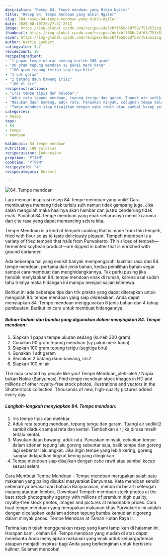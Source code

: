 ```yaml
---
description: "Resep 84. Tempe mendoan yang Bikin Ngiler"
title: "Resep 84. Tempe mendoan yang Bikin Ngiler"
slug: 304-resep-84-tempe-mendoan-yang-bikin-ngiler
date: 2020-08-10T20:27:37.251Z
image: https://img-global.cpcdn.com/recipes/de3cbff650c2df68/751x532cq70/84-tempe-mendoan-foto-resep-utama.jpg
thumbnail: https://img-global.cpcdn.com/recipes/de3cbff650c2df68/751x532cq70/84-tempe-mendoan-foto-resep-utama.jpg
cover: https://img-global.cpcdn.com/recipes/de3cbff650c2df68/751x532cq70/84-tempe-mendoan-foto-resep-utama.jpg
author: Hattie Lambert
ratingvalue: 3.7
reviewcount: 10
recipeingredient:
- "1 papan tempe ukuran sedang kurleb 300 gram"
- "90 gram tepung mendoan sy pakai merk kana"
- "100 gram tepung terigu segitiga biru"
- "1 sdt garam"
- "2 batang daun bawang iris2"
- "100 ml air"
recipeinstructions:
- "Iris tempe tipis dan melebar."
- "Aduk rata tepung mendoan, tepung terigu dan garam. Tuangi air sedikit2 sambil diaduk sampai rata dan kental. Tambahkan air jika dirasa masih terlalu kental."
- "Masukan daun bawang, aduk rata. Panaskan minyak, celupkan tempe dalam adonan tepung lalu goreng sebentar saja, balik tempe dan goreng lagi sebentar lalu angkat. Jika ingin tempe yang lebih kering, goreng sampai didapatkan tingkat kering yang diinginkan"
- "Tempe mendoan siap disajikan dengan cabe rawit atau sambal kecap sesuai selera"
categories:
- Resep
tags:
- 84
- tempe
- mendoan

katakunci: 84 tempe mendoan 
nutrition: 188 calories
recipecuisine: Indonesian
preptime: "PT39M"
cooktime: "PT59M"
recipeyield: "4"
recipecategory: Dessert

---
```



![84. Tempe mendoan](https://img-global.cpcdn.com/recipes/de3cbff650c2df68/751x532cq70/84-tempe-mendoan-foto-resep-utama.jpg)

Lagi mencari inspirasi resep 84. tempe mendoan yang unik? Cara membuatnya memang tidak terlalu sulit namun tidak gampang juga. Jika salah mengolah maka hasilnya akan hambar dan justru cenderung tidak enak. Padahal 84. tempe mendoan yang enak seharusnya memiliki aroma dan cita rasa yang dapat memancing selera kita.

Tempe Mendoan is a kind of tempeh cooking that is made from thin tempeh, fried with flour so as to taste deliciously piquant. Tempeh mendoan is a variety of fried tempeh that hails from Purwokerto. Thin slices of tempeh—fermented soybean product—are dipped in batter that is enriched with ground coriander.

Ada beberapa hal yang sedikit banyak mempengaruhi kualitas rasa dari 84. tempe mendoan, pertama dari jenis bahan, kedua pemilihan bahan segar sampai cara membuat dan menghidangkannya. Tak perlu pusing jika hendak menyiapkan 84. tempe mendoan enak di rumah, karena asal sudah tahu triknya maka hidangan ini mampu menjadi sajian istimewa.


Berikut ini ada beberapa tips dan trik praktis yang dapat diterapkan untuk mengolah 84. tempe mendoan yang siap dikreasikan. Anda dapat menyiapkan 84. Tempe mendoan menggunakan 6 jenis bahan dan 4 tahap pembuatan. Berikut ini cara untuk membuat hidangannya.

<!--inarticleads1-->

##### Bahan-bahan dan bumbu yang digunakan dalam menyiapkan 84. Tempe mendoan:

1. Siapkan 1 papan tempe ukuran sedang (kurleb 300 gram)
1. Gunakan 90 gram tepung mendoan (sy pakai merk kana)
1. Siapkan 100 gram tepung terigu (segitiga biru)
1. Gunakan 1 sdt garam
1. Sediakan 2 batang daun bawang, iris2
1. Siapkan 100 ml air


The map created by people like you! Tempe Mendoan_oleh-oleh / Nopia bukan Nokia (Banyumas). Find tempe mendoan stock images in HD and millions of other royalty-free stock photos, illustrations and vectors in the Shutterstock collection. Thousands of new, high-quality pictures added every day. 

<!--inarticleads2-->

##### Langkah-langkah menyiapkan 84. Tempe mendoan:

1. Iris tempe tipis dan melebar.
1. Aduk rata tepung mendoan, tepung terigu dan garam. Tuangi air sedikit2 sambil diaduk sampai rata dan kental. Tambahkan air jika dirasa masih terlalu kental.
1. Masukan daun bawang, aduk rata. Panaskan minyak, celupkan tempe dalam adonan tepung lalu goreng sebentar saja, balik tempe dan goreng lagi sebentar lalu angkat. Jika ingin tempe yang lebih kering, goreng sampai didapatkan tingkat kering yang diinginkan
1. Tempe mendoan siap disajikan dengan cabe rawit atau sambal kecap sesuai selera


Cara Membuat Tempe Mendoan - Tempe mendoan merupakan salah satu makanan yang paling disukai masyarakat Banyumas. Kata mendoan sendiri sebenarnya berasal dari bahasa Banyumasan, mendo ini berarti setengah matang ataupun lembek. Download Tempeh mendoan stock photos at the best stock photography agency with millions of premium high quality, royalty-free stock photos, images and pictures at reasonable prices. Cara buat tempe mendoan yang merupakan makanan khas Purwokerto ini adalah dengan dicelupkan kedalam adonan tepung bumbu kemudian digoreng dalam minyak panas. Tempe Mendoan at Taman Hutan Raya Ir. 

Terima kasih telah menggunakan resep yang kami tampilkan di halaman ini. Harapan kami, olahan 84. Tempe mendoan yang mudah di atas dapat membantu Anda menyiapkan makanan yang enak untuk keluarga/teman ataupun menjadi inspirasi bagi Anda yang berkeinginan untuk berbisnis kuliner. Selamat mencoba!
